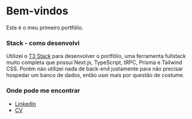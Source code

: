 # Bem-vindos

Este é o meu primeiro portfólio.

### Stack - como desenvolvi

Utilizei o [T3 Stack](https://create.t3.gg/) para desenvolver o portfólio, uma ferramenta fullstack muito completa que possui Next.js, TypeScript, tRPC, Prisma e Tailwind CSS. Porém náo utilizei nada de back-end justamente para não precisar hospedar um banco de dados, então usei mais por questão de costume.

### Onde pode me encontrar

- [LinkedIn](https://www.linkedin.com/in/kalebhenrique/)
- [CV](https://read.cv/kalebhenrique)
